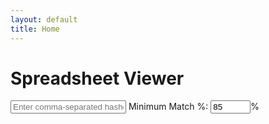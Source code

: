 ```yaml
---
layout: default
title: Home
---
```


# Spreadsheet Viewer

<link rel="stylesheet" href="/mlst-hash-template-example/assets/css/style.css">

<script src="https://cdnjs.cloudflare.com/ajax/libs/PapaParse/5.4.1/papaparse.min.js"></script>
<script src="/mlst-hash-template-example/assets/js/spreadsheet.js"></script>

<input type="text" id="searchInput" placeholder="Enter comma-separated hashes to match (e.g., abc123,def456)..." />
<label for="thresholdInput">Minimum Match %:</label>
<input type="number" id="thresholdInput" value="85" min="0" max="100" step="1" />%
<div id="table-container"></div>
<div id="matchCount"></div>
